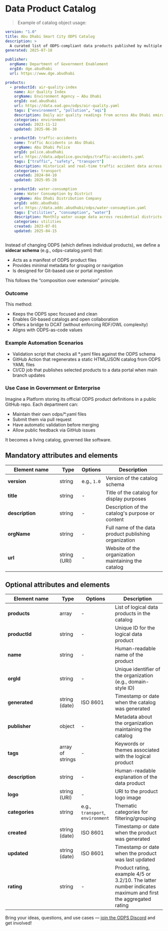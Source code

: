 # Data Product Catalog

> Example of catalog object usage:

```yml
version: "1.0"
title: Abu Dhabi Smart City ODPS Catalog
description: >
  A curated list of ODPS-compliant data products published by multiple Abu Dhabi government entities.
generated: 2025-07-18

publisher:
  orgName: Department of Government Enablement
  orgId: dge.abudhabi
  url: https://www.dge.abudhabi

products:
  - productId: air-quality-index
    name: Air Quality Index
    orgName: Environment Agency – Abu Dhabi
    orgId: ead.abudhabi
    url: https://data.ead.gov/odps/air-quality.yaml
    tags: ["environment", "pollution", "aqi"]
    description: Daily air quality readings from across Abu Dhabi emirate.
    categories: environment
    created: 2023-11-12
    updated: 2025-06-30

  - productId: traffic-accidents
    name: Traffic Accidents in Abu Dhabi
    orgName: Abu Dhabi Police
    orgId: police.abudhabi
    url: https://data.adpolice.gov/odps/traffic-accidents.yaml
    tags: ["traffic", "safety", "transport"]
    description: Historical and real-time traffic accident data across the city.
    categories: transport
    created: 2024-04-10
    updated: 2025-05-28

  - productId: water-consumption
    name: Water Consumption by District
    orgName: Abu Dhabi Distribution Company
    orgId: addc.abudhabi
    url: https://data.addc.abudhabi/odps/water-consumption.yaml
    tags: ["utilities", "consumption", "water"]
    description: Monthly water usage data across residential districts.
    categories: utilities
    created: 2023-07-01
    updated: 2025-04-15



```

Instead of changing ODPS (which defines individual products), we define a **sidecar schema** (e.g., odps-catalog.yaml) that:

* Acts as a manifest of ODPS product files
* Provides minimal metadata for grouping or navigation
* Is designed for Git-based use or portal ingestion

This follows the “composition over extension” principle.

### Outcome

This method:

* Keeps the ODPS spec focused and clean
* Enables Git-based catalogs and open collaboration
* Offers a bridge to DCAT (without enforcing RDF/OWL complexity)
* Aligns with ODPS-as-code values

### Example Automation Scenarios

* Validation script that checks all *.yaml files against the ODPS schema
* GitHub Action that regenerates a static HTML/JSON catalog from ODPS YAML files
* CI/CD job that publishes selected products to a data portal when main branch updates

### Use Case in Government or Enterprise

Imagine a Platform storing its official ODPS product definitions in a public GitHub repo. Each department can:

* Maintain their own odps/*.yaml files
* Submit them via pull request
* Have automatic validation before merging
* Allow public feedback via GitHub issues

It becomes a living catalog, governed like software.

## Mandatory attributes and elements


| <div style="width:150px">Element name</div> | Type   | Options     | Description                                  |
| ------------------------------------------- | ------ | ----------- | -------------------------------------------- |
| **version**                                 | string | e.g., `1.0` | Version of the catalog schema                |
| **title**                                   | string           | -        | Title of the catalog for display purposes               |
| **description**                             | string           | -        | Description of the catalog's purpose or content         |
| **orgName**                                 | string | -           | Full name of the data product publishing organization                      |
| **url**                                     | string (URI)     | -        | Website of the organization maintaining the catalog     |


## Optional attributes and elements

| <div style="width:150px">Element name</div> | Type             | Options  | Description                                             |
| ------------------------------------------- | ---------------- | -------- | ------------------------------------------------------- |
| **products**                                | array  | -           | List of logical data products in the catalog |
| **productId**                               | string | -           | Unique ID for the logical data product                        |
| **name**                                    | string | -           | Human-readable name of the product                              |
| **orgId**                                   | string | -           | Unique identifier of the organization (e.g., domain-style ID) |
| **generated**                               | string (date)    | ISO 8601 | Timestamp or date when the catalog was generated        |
| **publisher**                               | object           | -        | Metadata about the organization maintaining the catalog |
| **tags**                                    | array of strings | -        | Keywords or themes associated with the logical product  |
| **description**                             | string           | -        | Human-readable explanation of the data product          |
| **logo**                                    | string (URI)     | -        | URI to the product logo image                           |
| **categories**                              | string           | e.g., `transport`, `environment` | Thematic categories for filtering/grouping |
| **created**                                 | string (date)    | ISO 8601 | Timestamp or date when the product was generated        |
| **updated**                                 | string (date)    | ISO 8601 | Timestamp or date when the product was last updated     |
| **rating**                                  | string           | -        | Product rating, example 4/5 or 3.2/10. The latter number indicates maximum and first the aggregated rating     |


 


Bring your ideas, questions, and use cases — [join the ODPS Discord](https://discord.gg/7KfnFxAc) and get involved!